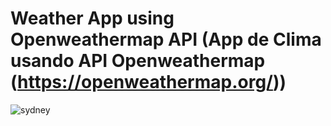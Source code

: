 # Weather App using Openweathermap API (App de Clima usando API Openweathermap (https://openweathermap.org/))
![sydney](https://user-images.githubusercontent.com/39272194/52879643-cd19c280-3146-11e9-9f74-4b1342e3f12d.gif)


